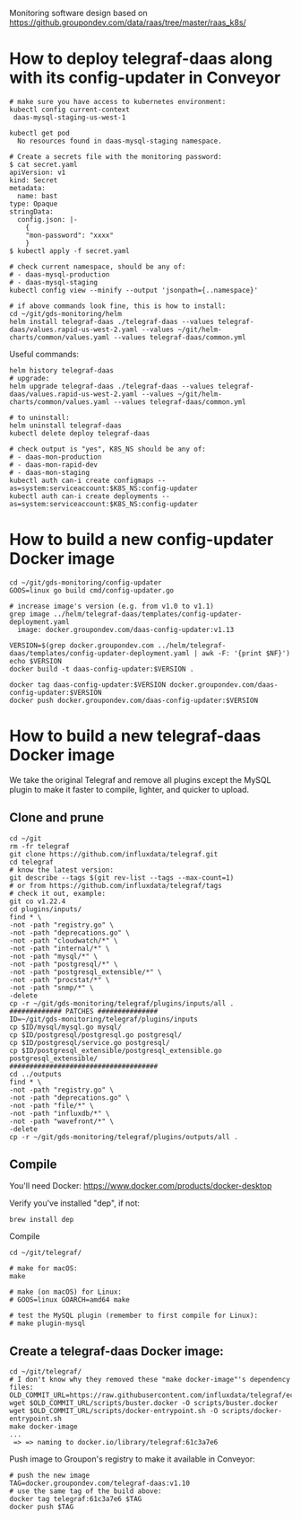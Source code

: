 Monitoring software design based on https://github.groupondev.com/data/raas/tree/master/raas_k8s/

# How to deploy telegraf-daas along with its config-updater in Conveyor
```
# make sure you have access to kubernetes environment:
kubectl config current-context
 daas-mysql-staging-us-west-1

kubectl get pod
  No resources found in daas-mysql-staging namespace.

# Create a secrets file with the monitoring password:
$ cat secret.yaml
apiVersion: v1
kind: Secret
metadata:
  name: bast
type: Opaque
stringData:
  config.json: |-
    {
    "mon-password": "xxxx"
    }
$ kubectl apply -f secret.yaml

# check current namespace, should be any of:
# - daas-mysql-production
# - daas-mysql-staging
kubectl config view --minify --output 'jsonpath={..namespace}'

# if above commands look fine, this is how to install:
cd ~/git/gds-monitoring/helm
helm install telegraf-daas ./telegraf-daas --values telegraf-daas/values.rapid-us-west-2.yaml --values ~/git/helm-charts/common/values.yaml --values telegraf-daas/common.yml

```
Useful commands:
```
helm history telegraf-daas
# upgrade:
helm upgrade telegraf-daas ./telegraf-daas --values telegraf-daas/values.rapid-us-west-2.yaml --values ~/git/helm-charts/common/values.yaml --values telegraf-daas/common.yml

# to uninstall:
helm uninstall telegraf-daas
kubectl delete deploy telegraf-daas

# check output is "yes", K8S_NS should be any of:
# - daas-mon-production
# - daas-mon-rapid-dev
# - daas-mon-staging
kubectl auth can-i create configmaps --as=system:serviceaccount:$K8S_NS:config-updater
kubectl auth can-i create deployments --as=system:serviceaccount:$K8S_NS:config-updater

```

# How to build a new config-updater Docker image
```
cd ~/git/gds-monitoring/config-updater
GOOS=linux go build cmd/config-updater.go

# increase image's version (e.g. from v1.0 to v1.1)
grep image ../helm/telegraf-daas/templates/config-updater-deployment.yaml
  image: docker.groupondev.com/daas-config-updater:v1.13

VERSION=$(grep docker.groupondev.com ../helm/telegraf-daas/templates/config-updater-deployment.yaml | awk -F: '{print $NF}')
echo $VERSION
docker build -t daas-config-updater:$VERSION .

docker tag daas-config-updater:$VERSION docker.groupondev.com/daas-config-updater:$VERSION
docker push docker.groupondev.com/daas-config-updater:$VERSION

```

# How to build a new telegraf-daas Docker image

We take the original Telegraf and remove all plugins except the MySQL plugin to make it faster to compile, lighter, and quicker to upload.

## Clone and prune
```
cd ~/git
rm -fr telegraf
git clone https://github.com/influxdata/telegraf.git
cd telegraf
# know the latest version:
git describe --tags $(git rev-list --tags --max-count=1)
# or from https://github.com/influxdata/telegraf/tags
# check it out, example:
git co v1.22.4
cd plugins/inputs/
find * \
-not -path "registry.go" \
-not -path "deprecations.go" \
-not -path "cloudwatch/*" \
-not -path "internal/*" \
-not -path "mysql/*" \
-not -path "postgresql/*" \
-not -path "postgresql_extensible/*" \
-not -path "procstat/*" \
-not -path "snmp/*" \
-delete
cp -r ~/git/gds-monitoring/telegraf/plugins/inputs/all .
############# PATCHES ###############
ID=~/git/gds-monitoring/telegraf/plugins/inputs
cp $ID/mysql/mysql.go mysql/
cp $ID/postgresql/postgresql.go postgresql/
cp $ID/postgresql/service.go postgresql/
cp $ID/postgresql_extensible/postgresql_extensible.go postgresql_extensible/
#####################################
cd ../outputs
find * \
-not -path "registry.go" \
-not -path "deprecations.go" \
-not -path "file/*" \
-not -path "influxdb/*" \
-not -path "wavefront/*" \
-delete
cp -r ~/git/gds-monitoring/telegraf/plugins/outputs/all .
```

## Compile

You'll need Docker: https://www.docker.com/products/docker-desktop

Verify you've installed "dep", if not:
```
brew install dep
```
Compile
```
cd ~/git/telegraf/

# make for macOS:
make

# make (on macOS) for Linux:
# GOOS=linux GOARCH=amd64 make

# test the MySQL plugin (remember to first compile for Linux):
# make plugin-mysql

```

## Create a telegraf-daas Docker image:
```
cd ~/git/telegraf/
# I don't know why they removed these "make docker-image"'s dependency files:
OLD_COMMIT_URL=https://raw.githubusercontent.com/influxdata/telegraf/ecd4d3782c4ad16baf546cfbf5f287fce234c4e1
wget $OLD_COMMIT_URL/scripts/buster.docker -O scripts/buster.docker
wget $OLD_COMMIT_URL/scripts/docker-entrypoint.sh -O scripts/docker-entrypoint.sh
make docker-image
...
 => => naming to docker.io/library/telegraf:61c3a7e6
```
Push image to Groupon's registry to make it available in Conveyor:
```
# push the new image
TAG=docker.groupondev.com/telegraf-daas:v1.10
# use the same tag of the build above:
docker tag telegraf:61c3a7e6 $TAG
docker push $TAG
```